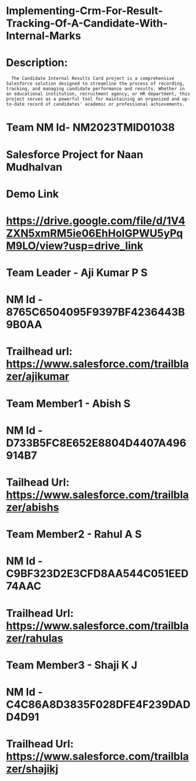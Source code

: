 # Implementing-Crm-For-Result-Tracking-Of-A-Candidate-With-Internal-Marks
# Description:
      The Candidate Internal Results Card project is a comprehensive Salesforce solution designed to streamline the process of recording, tracking, and managing candidate performance and results. Whether in an educational institution, recruitment agency, or HR department, this project serves as a powerful tool for maintaining an organized and up-to-date record of candidates' academic or professional achievements.
# Team NM Id- NM2023TMID01038 
# Salesforce Project for Naan Mudhalvan
# Demo Link
# https://drive.google.com/file/d/1V4ZXN5xmRM5ie06EhHolGPWU5yPqM9LO/view?usp=drive_link
# Team Leader - Aji Kumar P S 
# NM Id - 8765C6504095F9397BF4236443B9B0AA 
# Trailhead url: https://www.salesforce.com/trailblazer/ajikumar
# Team Member1 - Abish S 
# NM Id - D733B5FC8E652E8804D4407A496914B7 
# Tailhead Url: https://www.salesforce.com/trailblazer/abishs
# Team Member2 - Rahul A S 
# NM Id - C9BF323D2E3CFD8AA544C051EED74AAC 
# Trailhead Url: https://www.salesforce.com/trailblazer/rahulas
# Team Member3 - Shaji K J 
# NM Id - C4C86A8D3835F028DFE4F239DADD4D91 
# Trailhead Url: https://www.salesforce.com/trailblazer/shajikj

